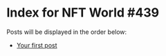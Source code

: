 # Index for NFT World #439
Posts will be displayed in the order below:

- [Your first post](./001-first.md)

